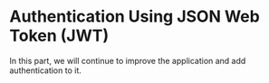 Authentication Using JSON Web Token (JWT)
=========================================
In this part, we will continue to improve the application and add authentication to it.
